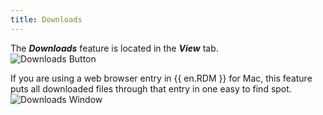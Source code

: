 ```yaml
---
title: Downloads
---
```

The ***Downloads*** feature is located in the ***View*** tab.  
![Downloads Button](https://webdevolutions.azureedge.net/docs/en/rdm/mac/RDMMac0022.png) 

If you are using a web browser entry in {{ en.RDM }} for Mac, this feature puts all downloaded files through that entry in one easy to find spot.  
![Downloads Window](https://webdevolutions.azureedge.net/docs/en/rdm/mac/RDMMac0023.png)  

